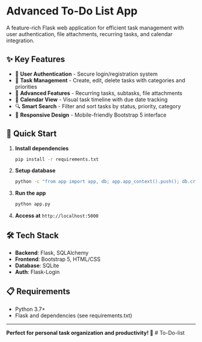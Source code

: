 # Advanced To-Do List App

A feature-rich Flask web application for efficient task management with user authentication, file attachments, recurring tasks, and calendar integration.

## ✨ Key Features

- 🔐 **User Authentication** - Secure login/registration system
- 📝 **Task Management** - Create, edit, delete tasks with categories and priorities
- 🔄 **Advanced Features** - Recurring tasks, subtasks, file attachments
- 📅 **Calendar View** - Visual task timeline with due date tracking
- 🔍 **Smart Search** - Filter and sort tasks by status, priority, category
- 📱 **Responsive Design** - Mobile-friendly Bootstrap 5 interface

## 🚀 Quick Start

1. **Install dependencies**
   ```bash
   pip install -r requirements.txt
   ```

2. **Setup database**
   ```bash
   python -c "from app import app, db; app.app_context().push(); db.create_all()"
   ```

3. **Run the app**
   ```bash
   python app.py
   ```

4. **Access at** `http://localhost:5000`

## 🛠️ Tech Stack

- **Backend**: Flask, SQLAlchemy
- **Frontend**: Bootstrap 5, HTML/CSS
- **Database**: SQLite
- **Auth**: Flask-Login

## 📋 Requirements

- Python 3.7+
- Flask and dependencies (see requirements.txt)

---

**Perfect for personal task organization and productivity! 🎯** #   T o - D o - l i s t  
 